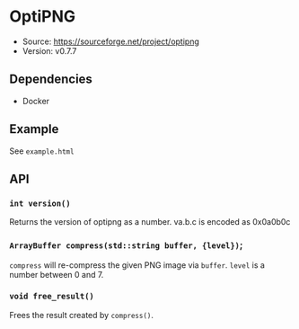 # OptiPNG

- Source: <https://sourceforge.net/project/optipng>
- Version: v0.7.7

## Dependencies

- Docker

## Example

See `example.html`

## API

### `int version()`

Returns the version of optipng as a number. va.b.c is encoded as 0x0a0b0c

### `ArrayBuffer compress(std::string buffer, {level})`;

`compress` will re-compress the given PNG image via `buffer`. `level` is a number between 0 and 7.

### `void free_result()`

Frees the result created by `compress()`.
